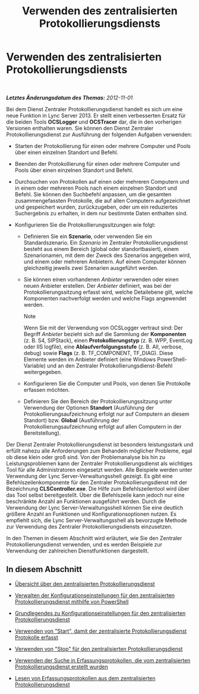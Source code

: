 ﻿---
title: Verwenden des zentralisierten Protokollierungsdiensts
TOCTitle: Verwenden des zentralisierten Protokollierungsdiensts
ms:assetid: 7b05aaef-f0ea-4649-ba8a-02e68b0cdf23
ms:mtpsurl: https://technet.microsoft.com/de-de/library/JJ688101(v=OCS.15)
ms:contentKeyID: 49890804
ms.date: 05/19/2016
mtps_version: v=OCS.15
ms.translationtype: HT
---

# Verwenden des zentralisierten Protokollierungsdiensts

 

_**Letztes Änderungsdatum des Themas:** 2012-11-01_

Bei dem Dienst Zentraler Protokollierungsdienst handelt es sich um eine neue Funktion in Lync Server 2013. Er stellt einen verbesserten Ersatz für die beiden Tools **OCSLogger** und **OCSTracer** dar, die in den vorherigen Versionen enthalten waren. Sie können den Dienst Zentraler Protokollierungsdienst zur Ausführung der folgenden Aufgaben verwenden:

  - Starten der Protokollierung für einen oder mehrere Computer und Pools über einen einzelnen Standort und Befehl.

  - Beenden der Protokollierung für einen oder mehrere Computer und Pools über einen einzelnen Standort und Befehl.

  - Durchsuchen von Protokollen auf einen oder mehreren Computern und in einem oder mehreren Pools nach einem einzelnen Standort und Befehl. Sie können den Suchbefehl anpassen, um die gesamten zusammengefassten Protokolle, die auf allen Computern aufgezeichnet und gespeichert wurden, zurückzugeben, oder um ein reduziertes Suchergebnis zu erhalten, in dem nur bestimmte Daten enthalten sind.

  - Konfigurieren Sie die Protokollierungssitzungen wie folgt:
    
      - Definieren Sie ein **Szenario**, oder verwenden Sie ein Standardszenario. Ein *Szenario* im Zentraler Protokollierungsdienst besteht aus einem Bereich (global oder standortbasiert), einem Szenarionamen, mit dem der Zweck des Szenarios angegeben wird, und einem oder mehreren Anbietern. Auf einem Computer können gleichzeitig jeweils zwei Szenarien ausgeführt werden.
    
      - Sie können einen vorhandenen *Anbieter* verwenden oder einen neuen Anbieter erstellen. Der *Anbieter* definiert, was bei der Protokollierungssitzung erfasst wird, welche Detailebene gilt, welche Komponenten nachverfolgt werden und welche Flags angewendet werden.
        

        > [!NOTE]
        > Wenn Sie mit der Verwendung von OCSLogger vertraut sind: Der Begriff <EM>Anbieter</EM> bezieht sich auf die Sammlung der <STRONG>Komponenten</STRONG> (z.&nbsp;B. S4, SIPStack), einen <STRONG>Protokollierungstyp</STRONG> (z.&nbsp;B. WPP, EventLog oder IIS logfile), eine <STRONG>Ablaufverfolgungsstufe</STRONG> (z.&nbsp;B. All, verbose, debug) sowie <STRONG>Flags</STRONG> (z.&nbsp;B. TF_COMPONENT, TF_DIAG). Diese Elemente werden im Anbieter definiert (eine Windows PowerShell-Variable) und an den Zentraler Protokollierungsdienst-Befehl weitergegeben.

    
      - Konfigurieren Sie die Computer und Pools, von denen Sie Protokolle erfassen möchten.
    
      - Definieren Sie den Bereich der Protokollierungssitzung unter Verwendung der Optionen **Standort** (Ausführung der Protokollierungsaufzeichnung erfolgt nur auf Computern an diesem Standort) bzw. **Global** (Ausführung der Protokollierungsaufzeichnung erfolgt auf allen Computern in der Bereitstellung).

Der Dienst Zentraler Protokollierungsdienst ist besonders leistungsstark und erfüllt nahezu alle Anforderungen zum Behandeln möglicher Probleme, egal ob diese klein oder groß sind. Von der Problemanalyse bis hin zu Leistungsproblemen kann der Zentraler Protokollierungsdienst als wichtiges Tool für alle Administratoren eingesetzt werden. Alle Beispiele werden unter Verwendung der Lync Server-Verwaltungsshell gezeigt. Es gibt eine Befehlszeilenkomponente für den Zentraler Protokollierungsdienst mit der Bezeichnung **CLSController.exe**. Die Hilfe zum Befehlszeilentool wird über das Tool selbst bereitgestellt. Über die Befehlszeile kann jedoch nur eine beschränkte Anzahl an Funktionen ausgeführt werden. Durch die Verwendung der Lync Server-Verwaltungsshell können Sie eine deutlich größere Anzahl an Funktionen und Konfigurationsoptionen nutzen. Es empfiehlt sich, die Lync Server-Verwaltungsshell als bevorzugte Methode zur Verwendung des Zentraler Protokollierungsdiensts einzusetzen.

In den Themen in diesem Abschnitt wird erläutert, wie Sie den Zentraler Protokollierungsdienst verwenden, und es werden Beispiele zur Verwendung der zahlreichen Dienstfunktionen dargestellt.

## In diesem Abschnitt

  - [Übersicht über den zentralisierten Protokollierungsdienst](lync-server-2013-overview-of-the-centralized-logging-service.md)

  - [Verwalten der Konfigurationseinstellungen für den zentralisierten Protokollierungsdienst mithilfe von PowerShell](lync-server-2013-managing-the-centralized-logging-service-configuration-settings.md)

  - [Grundlegendes zu Konfigurationseinstellungen für den zentralisierten Protokollierungsdienst](lync-server-2013-understanding-centralized-logging-service-configuration-settings.md)

  - [Verwenden von "Start", damit der zentralisierte Protokollierungsdienst Protokolle erfasst](lync-server-2013-using-start-for-the-centralized-logging-service-to-capture-logs.md)

  - [Verwenden von "Stop" für den zentralisierten Protokollierungsdienst](lync-server-2013-using-stop-for-the-centralized-logging-service.md)

  - [Verwenden der Suche in Erfassungsprotokollen, die vom zentralisierten Protokollierungsdienst erstellt wurden](lync-server-2013-using-search-on-capture-logs-created-by-the-centralized-logging-service.md)

  - [Lesen von Erfassungsprotokollen aus dem zentralisierten Protokollierungsdienst](lync-server-2013-reading-capture-logs-from-the-centralized-logging-service.md)

